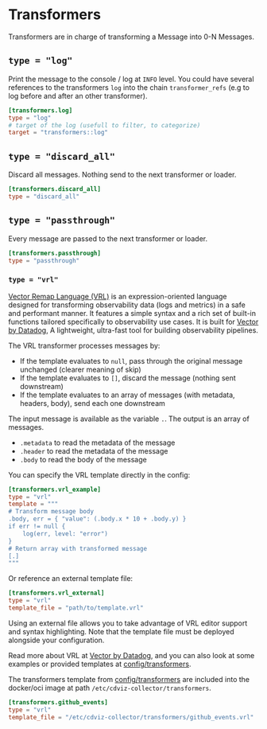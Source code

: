 # Transformers

Transformers are in charge of transforming a Message into 0-N Messages.

## `type = "log"`

Print the message to the console / log at `INFO` level.
You could have several references to the transformers `log` into the chain `transformer_refs` (e.g to log before and after an other transformer).

```toml
[transformers.log]
type = "log"
# target of the log (usefull to filter, to categorize)
target = "transformers::log"
```

## `type = "discard_all"`

Discard all messages. Nothing send to the next transformer or loader.

```toml
[transformers.discard_all]
type = "discard_all"
```

## `type = "passthrough"`

Every message are passed to the next transformer or loader.

```toml
[transformers.passthrough]
type = "passthrough"
```

### `type = "vrl"`

[Vector Remap Language (VRL)](https://vector.dev/docs/reference/vrl/) is an expression-oriented language designed for transforming observability data (logs and metrics) in a safe and performant manner. It features a simple syntax and a rich set of built-in functions tailored specifically to observability use cases.
 It is built for [Vector by Datadog](https://vector.dev/), A lightweight, ultra-fast tool for building observability pipelines.

The VRL transformer processes messages by:
- If the template evaluates to `null`, pass through the original message unchanged (clearer meaning of skip)
- If the template evaluates to `[]`, discard the message (nothing sent downstream)
- If the template evaluates to an array of messages (with metadata, headers, body), send each one downstream

The input message is available as the variable `.`. The output is an array of messages.

- `.metadata` to read the metadata of the message
- `.header` to read the metadata of the message
- `.body` to read the body of the message

You can specify the VRL template directly in the config:

```toml
[transformers.vrl_example]
type = "vrl"
template = """
# Transform message body
.body, err = { "value": (.body.x * 10 + .body.y) }
if err != null {
    log(err, level: "error")
}
# Return array with transformed message
[.]
"""
```

Or reference an external template file:

```toml
[transformers.vrl_external]
type = "vrl"
template_file = "path/to/template.vrl"
```

Using an external file allows you to take advantage of VRL editor support and syntax highlighting. Note that the template file must be deployed alongside your configuration.

Read more about VRL at [Vector by Datadog](https://vector.dev/docs/reference/vrl/), and you can also look at some examples or provided templates at [config/transformers](https://github.com/cdviz-dev/cdviz-collector/tree/main/config/transformers).

The transformers template from [config/transformers](https://github.com/cdviz-dev/cdviz-collector/tree/main/config/transformers) are included into the docker/oci image at path `/etc/cdviz-collector/transformers`.

```toml
[transformers.github_events]
type = "vrl"
template_file = "/etc/cdviz-collector/transformers/github_events.vrl"
```

[cdevents]: <https://cdevents.dev/>
[Sources]: sources
[Sinks]: sinks
[Transformers]: transformers
